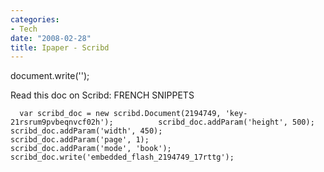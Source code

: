 ```yaml
---
categories:
- Tech
date: "2008-02-28"
title: Ipaper - Scribd
---
```


document.write('');

Read this doc on Scribd: FRENCH SNIPPETS

```
  var scribd_doc = new scribd.Document(2194749, 'key-21rsrum9pvbeqnvcf02h');          scribd_doc.addParam('height', 500);             scribd_doc.addParam('width', 450);              scribd_doc.addParam('page', 1);                 scribd_doc.addParam('mode', 'book');        scribd_doc.write('embedded_flash_2194749_17rttg');
```

